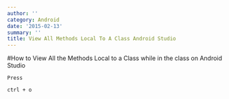 ```yaml
---
author: ''
category: Android
date: '2015-02-13'
summary: ''
title: View All Methods Local To A Class Android Studio
---
```

#How to View All the Methods Local to a Class while in the class on Android Studio

```
Press

ctrl + o
```

